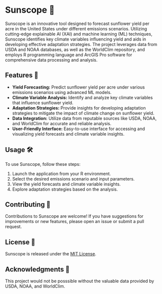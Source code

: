 
# Sunscope 🌻

Sunscope is an innovative tool designed to forecast sunflower yield per acre in the United States under different emissions scenarios. Utilizing cutting-edge explainable AI (XAI) and machine learning (ML) techniques, Sunscope identifies key climate variables influencing yield and aids in developing effective adaptation strategies. The project leverages data from USDA and NOAA databases, as well as the WorldClim repository, and employs R programming language and ArcGIS Pro software for comprehensive data processing and analysis.

## Features 🌟

- **Yield Forecasting:** Predict sunflower yield per acre under various emissions scenarios using advanced ML models.
- **Climate Variable Analysis:** Identify and analyze key climate variables that influence sunflower yield.
- **Adaptation Strategies:** Provide insights for developing adaptation strategies to mitigate the impact of climate change on sunflower yield.
- **Data Integration:** Utilize data from reputable sources like USDA, NOAA, and WorldClim for accurate and reliable analysis.
- **User-Friendly Interface:** Easy-to-use interface for accessing and visualizing yield forecasts and climate variable insights.

## Usage 🛠️

To use Sunscope, follow these steps:

1. Launch the application from your R environment.
2. Select the desired emissions scenario and input parameters.
3. View the yield forecasts and climate variable insights.
4. Explore adaptation strategies based on the analysis.

## Contributing 🤝

Contributions to Sunscope are welcome! If you have suggestions for improvements or new features, please open an issue or submit a pull request.

## License 📄

Sunscope is released under the [MIT License](LICENSE).

## Acknowledgments 🙏

This project would not be posssible without the valuable data provided by USDA, NOAA, and WorldClim.
